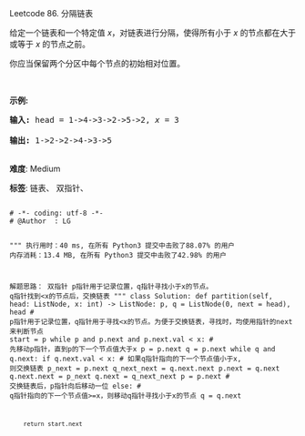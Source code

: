 Leetcode 86. 分隔链表
<p>给定一个链表和一个特定值<em> x</em>，对链表进行分隔，使得所有小于 <em>x</em> 的节点都在大于或等于 <em>x</em> 的节点之前。</p>


<p>你应当保留两个分区中每个节点的初始相对位置。</p>



<p>&nbsp;</p>



<p><strong>示例:</strong></p>



<pre><strong>输入:</strong> head = 1-&gt;4-&gt;3-&gt;2-&gt;5-&gt;2, <em>x</em> = 3

<strong>输出:</strong> 1-&gt;2-&gt;2-&gt;4-&gt;3-&gt;5

</pre>





 **难度**: Medium



 **标签**: 链表、 双指针、 





<div class="hcb_wrap">
<pre class="prism undefined-numbers lang-python" data-lang="Python"><code>
# -*- coding: utf-8 -*-
# @Author  : LG

"""
执行用时：40 ms, 在所有 Python3 提交中击败了88.07% 的用户
内存消耗：13.4 MB, 在所有 Python3 提交中击败了42.98% 的用户

解题思路：
    双指针
    p指针用于记录位置，q指针寻找小于x的节点。
    q指针找到<x的节点后，交换链表
"""
class Solution:
    def partition(self, head: ListNode, x: int) -> ListNode:
        p, q = ListNode(0, next = head), head   # p指针用于记录位置，q指针用于寻找<x的节点。为便于交换链表，寻找时，均使用指针的next来判断节点
        start = p
        while p and p.next and p.next.val < x:  # 先移动p指针，直到p的下一个节点值大于x
            p = p.next
            q = p.next
        while q and q.next:
            if q.next.val < x:  # 如果q指针指向的下一个节点值小于x, 则交换链表
                p_next = p.next
                q_next_next = q.next.next
                p.next = q.next
                q.next.next = p_next
                q.next = q_next_next
                p = p.next  # 交换链表后，p指针向后移动一位
            else:   # q指针指向的下一个节点值>=x，则移动q指针寻找小于x的节点
                q = q.next

        return start.next
</code></pre></div>
